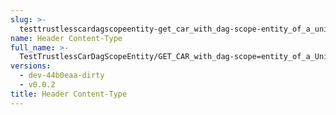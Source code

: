 ```yaml
---
slug: >-
  testtrustlesscardagscopeentity-get_car_with_dag-scope-entity_of_a_unixfs_sharded_directory_(format-car)-header_content-type
name: Header Content-Type
full_name: >-
  TestTrustlessCarDagScopeEntity/GET_CAR_with_dag-scope=entity_of_a_UnixFS_sharded_directory_(format=car)/Header_Content-Type
versions:
  - dev-44b0eaa-dirty
  - v0.0.2
title: Header Content-Type
---
```


